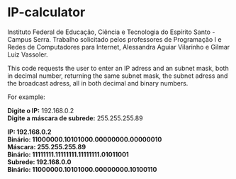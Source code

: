 # IP-calculator
Instituto Federal de Educação, Ciência e Tecnologia do Espírito Santo - Campus Serra. Trabalho solicitado pelos professores de Programação I e Redes de Computadores para Internet, Alessandra Aguiar Vilarinho e Gilmar Luiz Vassoler.

This code requests the user to enter an IP adress and an subnet mask, both in decimal number, returning the same subnet mask, the subnet adress and the broadcast adress, all in both decimal and binary numbers.

For example:

<b>Digite o IP:</b> 192.168.0.2</br>
<b>Digite a máscara de subrede:</b> 255.255.255.89</br>

<b>IP: 192.168.0.2
</br>Binário: 11000000.10101000.00000000.00000010
</br>Máscara: 255.255.255.89
</br>Binário: 11111111.11111111.11111111.01011001
</br>Subrede: 192.168.0.0
</br>Binário: 11000000.10101000.00000000.10100110</b>
